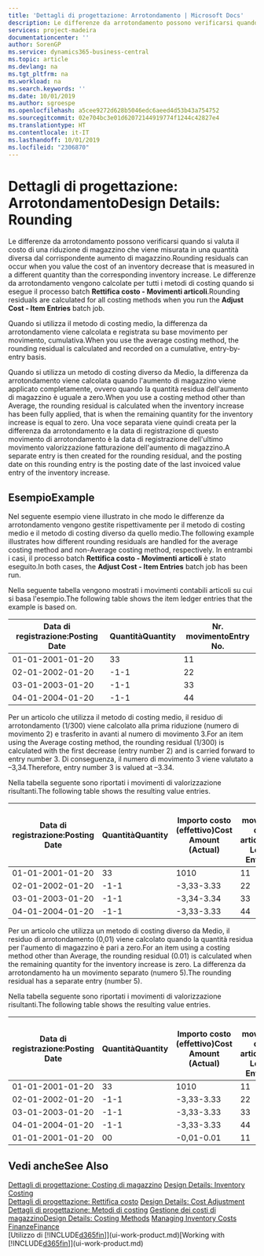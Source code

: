 ```yaml
---
title: 'Dettagli di progettazione: Arrotondamento | Microsoft Docs'
description: Le differenze da arrotondamento possono verificarsi quando si valuta il costo di una riduzione di magazzino che viene misurata in una quantità diversa dal corrispondente aumento di magazzino. Le differenze da arrotondamento vengono calcolate per tutti i metodi di costing quando si esegue il processo batch **Rettifica costo - Movimenti articoli**.
services: project-madeira
documentationcenter: ''
author: SorenGP
ms.service: dynamics365-business-central
ms.topic: article
ms.devlang: na
ms.tgt_pltfrm: na
ms.workload: na
ms.search.keywords: ''
ms.date: 10/01/2019
ms.author: sgroespe
ms.openlocfilehash: a5cee9272d628b5046edc6aeed4d53b43a754752
ms.sourcegitcommit: 02e704bc3e01d62072144919774f1244c42827e4
ms.translationtype: HT
ms.contentlocale: it-IT
ms.lasthandoff: 10/01/2019
ms.locfileid: "2306870"
---
```

# <a name="design-details-rounding"></a><span data-ttu-id="d5ce8-104">Dettagli di progettazione: Arrotondamento</span><span class="sxs-lookup"><span data-stu-id="d5ce8-104">Design Details: Rounding</span></span>
<span data-ttu-id="d5ce8-105">Le differenze da arrotondamento possono verificarsi quando si valuta il costo di una riduzione di magazzino che viene misurata in una quantità diversa dal corrispondente aumento di magazzino.</span><span class="sxs-lookup"><span data-stu-id="d5ce8-105">Rounding residuals can occur when you value the cost of an inventory decrease that is measured in a different quantity than the corresponding inventory increase.</span></span> <span data-ttu-id="d5ce8-106">Le differenze da arrotondamento vengono calcolate per tutti i metodi di costing quando si esegue il processo batch **Rettifica costo - Movimenti articoli**.</span><span class="sxs-lookup"><span data-stu-id="d5ce8-106">Rounding residuals are calculated for all costing methods when you run the **Adjust Cost - Item Entries** batch job.</span></span>  

 <span data-ttu-id="d5ce8-107">Quando si utilizza il metodo di costing medio, la differenza da arrotondamento viene calcolata e registrata su base movimento per movimento, cumulativa.</span><span class="sxs-lookup"><span data-stu-id="d5ce8-107">When you use the average costing method, the rounding residual is calculated and recorded on a cumulative, entry-by-entry basis.</span></span>  

 <span data-ttu-id="d5ce8-108">Quando si utilizza un metodo di costing diverso da Medio, la differenza da arrotondamento viene calcolata quando l'aumento di magazzino viene applicato completamente, ovvero quando la quantità residua dell'aumento di magazzino è uguale a zero.</span><span class="sxs-lookup"><span data-stu-id="d5ce8-108">When you use a costing method other than Average, the rounding residual is calculated when the inventory increase has been fully applied, that is when the remaining quantity for the inventory increase is equal to zero.</span></span> <span data-ttu-id="d5ce8-109">Una voce separata viene quindi creata per la differenza da arrotondamento e la data di registrazione di questo movimento di arrotondamento è la data di registrazione dell'ultimo movimento valorizzazione fatturazione dell'aumento di magazzino.</span><span class="sxs-lookup"><span data-stu-id="d5ce8-109">A separate entry is then created for the rounding residual, and the posting date on this rounding entry is the posting date of the last invoiced value entry of the inventory increase.</span></span>  

## <a name="example"></a><span data-ttu-id="d5ce8-110">Esempio</span><span class="sxs-lookup"><span data-stu-id="d5ce8-110">Example</span></span>  
 <span data-ttu-id="d5ce8-111">Nel seguente esempio viene illustrato in che modo le differenze da arrotondamento vengono gestite rispettivamente per il metodo di costing medio e il metodo di costing diverso da quello medio.</span><span class="sxs-lookup"><span data-stu-id="d5ce8-111">The following example illustrates how different rounding residuals are handled for the average costing method and non-Average costing method, respectively.</span></span> <span data-ttu-id="d5ce8-112">In entrambi i casi, il processo batch **Rettifica costo - Movimenti articoli** è stato eseguito.</span><span class="sxs-lookup"><span data-stu-id="d5ce8-112">In both cases, the **Adjust Cost - Item Entries** batch job has been run.</span></span>  

 <span data-ttu-id="d5ce8-113">Nella seguente tabella vengono mostrati i movimenti contabili articoli su cui si basa l'esempio.</span><span class="sxs-lookup"><span data-stu-id="d5ce8-113">The following table shows the item ledger entries that the example is based on.</span></span>  

|<span data-ttu-id="d5ce8-114">Data di registrazione:</span><span class="sxs-lookup"><span data-stu-id="d5ce8-114">Posting Date</span></span>|<span data-ttu-id="d5ce8-115">Quantità</span><span class="sxs-lookup"><span data-stu-id="d5ce8-115">Quantity</span></span>|<span data-ttu-id="d5ce8-116">Nr. movimento</span><span class="sxs-lookup"><span data-stu-id="d5ce8-116">Entry No.</span></span>|  
|------------------|--------------|---------------|  
|<span data-ttu-id="d5ce8-117">01-01-20</span><span class="sxs-lookup"><span data-stu-id="d5ce8-117">01-01-20</span></span>|<span data-ttu-id="d5ce8-118">3</span><span class="sxs-lookup"><span data-stu-id="d5ce8-118">3</span></span>|<span data-ttu-id="d5ce8-119">1</span><span class="sxs-lookup"><span data-stu-id="d5ce8-119">1</span></span>|  
|<span data-ttu-id="d5ce8-120">02-01-20</span><span class="sxs-lookup"><span data-stu-id="d5ce8-120">02-01-20</span></span>|<span data-ttu-id="d5ce8-121">-1</span><span class="sxs-lookup"><span data-stu-id="d5ce8-121">-1</span></span>|<span data-ttu-id="d5ce8-122">2</span><span class="sxs-lookup"><span data-stu-id="d5ce8-122">2</span></span>|  
|<span data-ttu-id="d5ce8-123">03-01-20</span><span class="sxs-lookup"><span data-stu-id="d5ce8-123">03-01-20</span></span>|<span data-ttu-id="d5ce8-124">-1</span><span class="sxs-lookup"><span data-stu-id="d5ce8-124">-1</span></span>|<span data-ttu-id="d5ce8-125">3</span><span class="sxs-lookup"><span data-stu-id="d5ce8-125">3</span></span>|  
|<span data-ttu-id="d5ce8-126">04-01-20</span><span class="sxs-lookup"><span data-stu-id="d5ce8-126">04-01-20</span></span>|<span data-ttu-id="d5ce8-127">-1</span><span class="sxs-lookup"><span data-stu-id="d5ce8-127">-1</span></span>|<span data-ttu-id="d5ce8-128">4</span><span class="sxs-lookup"><span data-stu-id="d5ce8-128">4</span></span>|  

 <span data-ttu-id="d5ce8-129">Per un articolo che utilizza il metodo di costing medio, il residuo di arrotondamento (1/300) viene calcolato alla prima riduzione (numero di movimento 2) e trasferito in avanti al numero di movimento 3.</span><span class="sxs-lookup"><span data-stu-id="d5ce8-129">For an item using the Average costing method, the rounding residual (1/300) is calculated with the first decrease (entry number 2) and is carried forward to entry number 3.</span></span> <span data-ttu-id="d5ce8-130">Di conseguenza, il numero di movimento 3 viene valutato a –3,34.</span><span class="sxs-lookup"><span data-stu-id="d5ce8-130">Therefore, entry number 3 is valued at –3.34.</span></span>  

 <span data-ttu-id="d5ce8-131">Nella tabella seguente sono riportati i movimenti di valorizzazione risultanti.</span><span class="sxs-lookup"><span data-stu-id="d5ce8-131">The following table shows the resulting value entries.</span></span>  

|<span data-ttu-id="d5ce8-132">Data di registrazione:</span><span class="sxs-lookup"><span data-stu-id="d5ce8-132">Posting Date</span></span>|<span data-ttu-id="d5ce8-133">Quantità</span><span class="sxs-lookup"><span data-stu-id="d5ce8-133">Quantity</span></span>|<span data-ttu-id="d5ce8-134">Importo costo (effettivo)</span><span class="sxs-lookup"><span data-stu-id="d5ce8-134">Cost Amount (Actual)</span></span>|<span data-ttu-id="d5ce8-135">Nr. movimento cont. articolo</span><span class="sxs-lookup"><span data-stu-id="d5ce8-135">Item Ledger Entry No.</span></span>|<span data-ttu-id="d5ce8-136">Nr. movimento</span><span class="sxs-lookup"><span data-stu-id="d5ce8-136">Entry No.</span></span>|  
|------------------|--------------|----------------------------|---------------------------|---------------|  
|<span data-ttu-id="d5ce8-137">01-01-20</span><span class="sxs-lookup"><span data-stu-id="d5ce8-137">01-01-20</span></span>|<span data-ttu-id="d5ce8-138">3</span><span class="sxs-lookup"><span data-stu-id="d5ce8-138">3</span></span>|<span data-ttu-id="d5ce8-139">10</span><span class="sxs-lookup"><span data-stu-id="d5ce8-139">10</span></span>|<span data-ttu-id="d5ce8-140">1</span><span class="sxs-lookup"><span data-stu-id="d5ce8-140">1</span></span>|<span data-ttu-id="d5ce8-141">1</span><span class="sxs-lookup"><span data-stu-id="d5ce8-141">1</span></span>|  
|<span data-ttu-id="d5ce8-142">02-01-20</span><span class="sxs-lookup"><span data-stu-id="d5ce8-142">02-01-20</span></span>|<span data-ttu-id="d5ce8-143">-1</span><span class="sxs-lookup"><span data-stu-id="d5ce8-143">-1</span></span>|<span data-ttu-id="d5ce8-144">-3,33</span><span class="sxs-lookup"><span data-stu-id="d5ce8-144">-3.33</span></span>|<span data-ttu-id="d5ce8-145">2</span><span class="sxs-lookup"><span data-stu-id="d5ce8-145">2</span></span>|<span data-ttu-id="d5ce8-146">2</span><span class="sxs-lookup"><span data-stu-id="d5ce8-146">2</span></span>|  
|<span data-ttu-id="d5ce8-147">03-01-20</span><span class="sxs-lookup"><span data-stu-id="d5ce8-147">03-01-20</span></span>|<span data-ttu-id="d5ce8-148">-1</span><span class="sxs-lookup"><span data-stu-id="d5ce8-148">-1</span></span>|<span data-ttu-id="d5ce8-149">-3,34</span><span class="sxs-lookup"><span data-stu-id="d5ce8-149">-3.34</span></span>|<span data-ttu-id="d5ce8-150">3</span><span class="sxs-lookup"><span data-stu-id="d5ce8-150">3</span></span>|<span data-ttu-id="d5ce8-151">3</span><span class="sxs-lookup"><span data-stu-id="d5ce8-151">3</span></span>|  
|<span data-ttu-id="d5ce8-152">04-01-20</span><span class="sxs-lookup"><span data-stu-id="d5ce8-152">04-01-20</span></span>|<span data-ttu-id="d5ce8-153">-1</span><span class="sxs-lookup"><span data-stu-id="d5ce8-153">-1</span></span>|<span data-ttu-id="d5ce8-154">-3,33</span><span class="sxs-lookup"><span data-stu-id="d5ce8-154">-3.33</span></span>|<span data-ttu-id="d5ce8-155">4</span><span class="sxs-lookup"><span data-stu-id="d5ce8-155">4</span></span>|<span data-ttu-id="d5ce8-156">4</span><span class="sxs-lookup"><span data-stu-id="d5ce8-156">4</span></span>|  

 <span data-ttu-id="d5ce8-157">Per un articolo che utilizza un metodo di costing diverso da Medio, il residuo di arrotondamento (0,01) viene calcolato quando la quantità residua per l'aumento di magazzino è pari a zero.</span><span class="sxs-lookup"><span data-stu-id="d5ce8-157">For an item using a costing method other than Average, the rounding residual (0.01) is calculated when the remaining quantity for the inventory increase is zero.</span></span> <span data-ttu-id="d5ce8-158">La differenza da arrotondamento ha un movimento separato (numero 5).</span><span class="sxs-lookup"><span data-stu-id="d5ce8-158">The rounding residual has a separate entry (number 5).</span></span>  

 <span data-ttu-id="d5ce8-159">Nella tabella seguente sono riportati i movimenti di valorizzazione risultanti.</span><span class="sxs-lookup"><span data-stu-id="d5ce8-159">The following table shows the resulting value entries.</span></span>  

|<span data-ttu-id="d5ce8-160">Data di registrazione:</span><span class="sxs-lookup"><span data-stu-id="d5ce8-160">Posting Date</span></span>|<span data-ttu-id="d5ce8-161">Quantità</span><span class="sxs-lookup"><span data-stu-id="d5ce8-161">Quantity</span></span>|<span data-ttu-id="d5ce8-162">Importo costo (effettivo)</span><span class="sxs-lookup"><span data-stu-id="d5ce8-162">Cost Amount (Actual)</span></span>|<span data-ttu-id="d5ce8-163">Nr. movimento cont. articolo</span><span class="sxs-lookup"><span data-stu-id="d5ce8-163">Item Ledger Entry No.</span></span>|<span data-ttu-id="d5ce8-164">Nr. movimento</span><span class="sxs-lookup"><span data-stu-id="d5ce8-164">Entry No.</span></span>|  
|------------------|--------------|----------------------------|---------------------------|---------------|  
|<span data-ttu-id="d5ce8-165">01-01-20</span><span class="sxs-lookup"><span data-stu-id="d5ce8-165">01-01-20</span></span>|<span data-ttu-id="d5ce8-166">3</span><span class="sxs-lookup"><span data-stu-id="d5ce8-166">3</span></span>|<span data-ttu-id="d5ce8-167">10</span><span class="sxs-lookup"><span data-stu-id="d5ce8-167">10</span></span>|<span data-ttu-id="d5ce8-168">1</span><span class="sxs-lookup"><span data-stu-id="d5ce8-168">1</span></span>|<span data-ttu-id="d5ce8-169">1</span><span class="sxs-lookup"><span data-stu-id="d5ce8-169">1</span></span>|  
|<span data-ttu-id="d5ce8-170">02-01-20</span><span class="sxs-lookup"><span data-stu-id="d5ce8-170">02-01-20</span></span>|<span data-ttu-id="d5ce8-171">-1</span><span class="sxs-lookup"><span data-stu-id="d5ce8-171">-1</span></span>|<span data-ttu-id="d5ce8-172">-3,33</span><span class="sxs-lookup"><span data-stu-id="d5ce8-172">-3.33</span></span>|<span data-ttu-id="d5ce8-173">2</span><span class="sxs-lookup"><span data-stu-id="d5ce8-173">2</span></span>|<span data-ttu-id="d5ce8-174">2</span><span class="sxs-lookup"><span data-stu-id="d5ce8-174">2</span></span>|  
|<span data-ttu-id="d5ce8-175">03-01-20</span><span class="sxs-lookup"><span data-stu-id="d5ce8-175">03-01-20</span></span>|<span data-ttu-id="d5ce8-176">-1</span><span class="sxs-lookup"><span data-stu-id="d5ce8-176">-1</span></span>|<span data-ttu-id="d5ce8-177">-3,33</span><span class="sxs-lookup"><span data-stu-id="d5ce8-177">-3.33</span></span>|<span data-ttu-id="d5ce8-178">3</span><span class="sxs-lookup"><span data-stu-id="d5ce8-178">3</span></span>|<span data-ttu-id="d5ce8-179">3</span><span class="sxs-lookup"><span data-stu-id="d5ce8-179">3</span></span>|  
|<span data-ttu-id="d5ce8-180">04-01-20</span><span class="sxs-lookup"><span data-stu-id="d5ce8-180">04-01-20</span></span>|<span data-ttu-id="d5ce8-181">-1</span><span class="sxs-lookup"><span data-stu-id="d5ce8-181">-1</span></span>|<span data-ttu-id="d5ce8-182">-3,33</span><span class="sxs-lookup"><span data-stu-id="d5ce8-182">-3.33</span></span>|<span data-ttu-id="d5ce8-183">4</span><span class="sxs-lookup"><span data-stu-id="d5ce8-183">4</span></span>|<span data-ttu-id="d5ce8-184">4</span><span class="sxs-lookup"><span data-stu-id="d5ce8-184">4</span></span>|  
|<span data-ttu-id="d5ce8-185">01-01-20</span><span class="sxs-lookup"><span data-stu-id="d5ce8-185">01-01-20</span></span>|<span data-ttu-id="d5ce8-186">0</span><span class="sxs-lookup"><span data-stu-id="d5ce8-186">0</span></span>|<span data-ttu-id="d5ce8-187">-0,01</span><span class="sxs-lookup"><span data-stu-id="d5ce8-187">-0.01</span></span>|<span data-ttu-id="d5ce8-188">1</span><span class="sxs-lookup"><span data-stu-id="d5ce8-188">1</span></span>|<span data-ttu-id="d5ce8-189">5</span><span class="sxs-lookup"><span data-stu-id="d5ce8-189">5</span></span>|  

## <a name="see-also"></a><span data-ttu-id="d5ce8-190">Vedi anche</span><span class="sxs-lookup"><span data-stu-id="d5ce8-190">See Also</span></span>  
 <span data-ttu-id="d5ce8-191">[Dettagli di progettazione: Costing di magazzino](design-details-inventory-costing.md) </span><span class="sxs-lookup"><span data-stu-id="d5ce8-191">[Design Details: Inventory Costing](design-details-inventory-costing.md) </span></span>  
 <span data-ttu-id="d5ce8-192">[Dettagli di progettazione: Rettifica costo](design-details-cost-adjustment.md) </span><span class="sxs-lookup"><span data-stu-id="d5ce8-192">[Design Details: Cost Adjustment](design-details-cost-adjustment.md) </span></span>  
 <span data-ttu-id="d5ce8-193">[Dettagli di progettazione: Metodi di costing](design-details-costing-methods.md) [Gestione dei costi di magazzino](finance-manage-inventory-costs.md)</span><span class="sxs-lookup"><span data-stu-id="d5ce8-193">[Design Details: Costing Methods](design-details-costing-methods.md) [Managing Inventory Costs](finance-manage-inventory-costs.md)</span></span>  
 [<span data-ttu-id="d5ce8-194">Finanze</span><span class="sxs-lookup"><span data-stu-id="d5ce8-194">Finance</span></span>](finance.md)  
 <span data-ttu-id="d5ce8-195">[Utilizzo di [!INCLUDE[d365fin](includes/d365fin_md.md)]](ui-work-product.md)</span><span class="sxs-lookup"><span data-stu-id="d5ce8-195">[Working with [!INCLUDE[d365fin](includes/d365fin_md.md)]](ui-work-product.md)</span></span>
